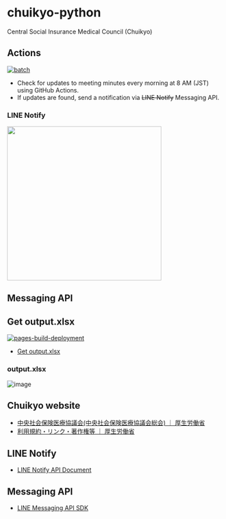 # chuikyo-python
Central Social Insurance Medical Council (Chuikyo)

## Actions

[![batch](https://github.com/wasabina67/chuikyo-python/actions/workflows/batch.yml/badge.svg)](https://github.com/wasabina67/chuikyo-python/actions/workflows/batch.yml)

- Check for updates to meeting minutes every morning at 8 AM (JST) using GitHub Actions.
- If updates are found, send a notification via ~~LINE Notify~~ Messaging API.

### LINE Notify

<img src="https://github.com/user-attachments/assets/65a5e7de-0106-4ea6-9dfc-a5792db9076c" width=360>

## Messaging API

<!--
<img src="https://github.com/user-attachments/assets/65a5e7de-0106-4ea6-9dfc-a5792db9076c" width=360>
-->

## Get output.xlsx

[![pages-build-deployment](https://github.com/wasabina67/chuikyo-python/actions/workflows/pages/pages-build-deployment/badge.svg)](https://github.com/wasabina67/chuikyo-python/actions/workflows/pages/pages-build-deployment)

- [Get output.xlsx](https://wasabina67.github.io/chuikyo-python/output.xlsx)

### output.xlsx

![image](https://github.com/user-attachments/assets/acf8cdce-cc70-43fb-8f3a-a771ec5290e0)

## Chuikyo website

- [中央社会保険医療協議会(中央社会保険医療協議会総会) ｜ 厚生労働省](https://www.mhlw.go.jp/stf/shingi/shingi-chuo_128154.html)
- [利用規約・リンク・著作権等 ｜ 厚生労働省](https://www.mhlw.go.jp/chosakuken/index.html)

## LINE Notify

- [LINE Notify API Document](https://notify-bot.line.me/doc/ja/)

## Messaging API

- [LINE Messaging API SDK](https://developers.line.biz/ja/docs/messaging-api/line-bot-sdk/)
